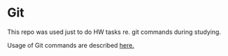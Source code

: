 # Git

This repo was used just to do HW tasks re. git commands during studying.

Usage of Git commands are described <a href="https://github.com/DariaMartinovskaya/Git" target="_blank">here.</a>
